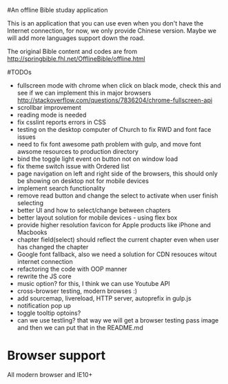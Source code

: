 #An offline Bible studay application

This is an application that you can use even when you don't have the Internet connection, for now, we only provide Chinese version. Maybe we will add more languages support down the road.

The original Bible content and codes are from http://springbible.fhl.net/OfflineBible/offline.html

#TODOs
- fullscreen mode with chrome when click on black mode, check this and see if we can implement this in major browsers http://stackoverflow.com/questions/7836204/chrome-fullscreen-api
- scrollbar improvement
- reading mode is needed
- fix csslint reports errors in CSS
- testing on the desktop computer of Church to fix RWD and font face issues
- need to fix font awesome path problem with gulp, and move font awsome resources to production directory
- bind the toggle light event on button not on window load
- fix theme switch issue with Ordered list
- page navigation on left and right side of the browsers, this should only be showing on desktop not for mobile devices
- implement search functionality
- remove read button and change the select to activate when user finish selecting
- better UI and how to select/change between chapters
- better layout solution for mobile devices - using flex box
- provide higher resolution favicon for Apple products like iPhone and Macbooks
- chapter field(select) should reflect the current chapter even when user has changed the chapter
- Google font fallback, also we need a solution for CDN resouces witout internet connection
- refactoring the code with OOP manner
- rewrite the JS core
- music option? for this, I think we can use Youtube API
- cross-browser testing, modern browses :)
- add sourcemap, livereload, HTTP server, autoprefix in gulp.js
- notification pop up
- toggle tooltip optoins?
- can we use testling? that way we will get a browser testing pass image and then we can put that in the README.md

# Browser support
All modern browser and IE10+
